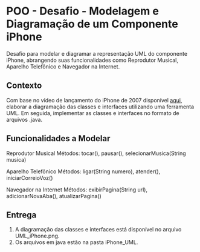 # POO - Desafio - Modelagem e Diagramação de um Componente iPhone

Desafio para modelar e diagramar a representação UML do componente iPhone, abrangendo suas funcionalidades como Reprodutor Musical, Aparelho Telefônico e Navegador na Internet.

## Contexto

Com base no vídeo de lançamento do iPhone de 2007 disponível [aqui](https://www.youtube.com/watch?v=9ou608QQRq8), elaborar a diagramação das classes e interfaces utilizando uma ferramenta UML. Em seguida, implementar as classes e interfaces no formato de arquivos .java.

## Funcionalidades a Modelar

Reprodutor Musical
Métodos: tocar(), pausar(), selecionarMusica(String musica)

Aparelho Telefônico
Métodos: ligar(String numero), atender(), iniciarCorreioVoz()

Navegador na Internet
Métodos: exibirPagina(String url), adicionarNovaAba(), atualizarPagina()

## Entrega

1. A diagramação das classes e interfaces está disponível no arquivo UML_iPhone.png.
2. Os arquivos em java estão na pasta iPhone_UML.




